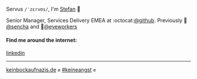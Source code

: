 Servus `/ˈzɛrvʊs/`, I'm [Stefan](https://stefan.stoelzle.me) 👋

Senior Manager, Services Delivery EMEA at :octocat:[@github](https://github.com/github).
Previously 🌱[@sencha](https://github.com/sencha) and 🐘[@eyeworkers](https://github.com/eyeworkers)

#### Find me around the internet:

[linkedin](https://linkedin.com/in/stoe)

---

[keinbockaufnazis.de](https://www.keinbockaufnazis.de) ✊ [#keineangst](https://www.hogesatzbau.de/keineangst/) ✊
